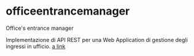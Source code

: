 # officeentrancemanager
Office's entrance manager

Implementazione di API REST per una Web Application di gestione degli ingressi in ufficio.
[a link](https://github.com/francescoavant/officeentrancemanager/blob/main/Relazione_progetto_SOA.pdf)
